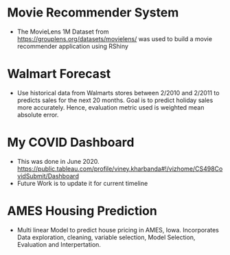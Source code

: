 

# Movie Recommender System
- The MovieLens 1M Dataset from https://grouplens.org/datasets/movielens/ was used to build a movie recommender application using RShiny
# Walmart Forecast
- Use historical data from Walmarts stores between 2/2010 and 2/2011 to predicts sales for the next 20 months. Goal is to predict holiday sales more accurately. Hence, evaluation metric used is weighted mean absolute error.
# My COVID Dashboard
- This was done in June 2020. https://public.tableau.com/profile/viney.kharbanda#!/vizhome/CS498CovidSubmit/Dashboard
- Future Work is to update it for current timeline
# AMES Housing Prediction
- Multi linear Model to predict house pricing in AMES, Iowa. Incorporates Data exploration, cleaning, variable selection, Model Selection, Evaluation and Interpertation.


